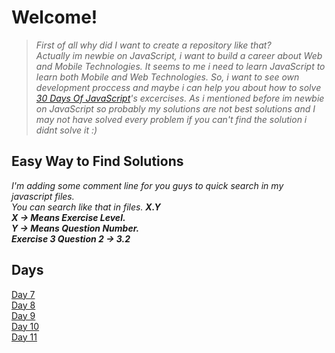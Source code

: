 # Welcome!
>*First of all why did I want to create a repository like that?\
Actually im newbie on JavaScript, i want to build a career about Web and Mobile Technologies. It seems to me i need to learn JavaScript to learn both Mobile and Web Technologies.
So, i want to see own development proccess and maybe i can help you about how to solve  [30 Days Of JavaScript](https://github.com/Asabeneh/30-Days-Of-JavaScript/)'s excercises. As i mentioned before im newbie on JavaScript so probably my solutions are not best solutions and I may not have solved every problem if you can't find the solution i didnt solve it :)*

## Easy Way to Find Solutions 
*I'm adding some comment line for you guys to quick search in my javascript files.\
You can search like that in files. **X.Y**\
**X -> Means Exercise Level.**\
**Y -> Means Question Number.**\
**Exercise 3 Question 2 -> 3.2***

## Days
[Day 7](https://github.com/omurcankaya/30Days-Of-JavaScript-Solutions/tree/main/Day-07/day7.js)\
[Day 8](https://github.com/omurcankaya/30Days-Of-JavaScript-Solutions/blob/main/Day-08/day8.js)\
[Day 9](https://github.com/omurcankaya/30Days-Of-JavaScript-Solutions/blob/main/Day-09/day9.js)\
[Day 10](https://github.com/omurcankaya/30Days-Of-JavaScript-Solutions/blob/main/Day-10/day10.js)\
[Day 11](https://github.com/omurcankaya/30Days-Of-JavaScript-Solutions/blob/main/Day-11/day11.js)